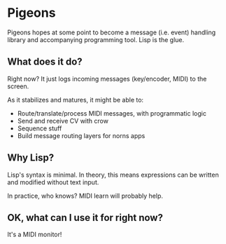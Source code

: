# Pigeons
Pigeons hopes at some point to become a message (i.e. event) handling library
and accompanying programming tool. Lisp is the glue.

## What does it do?
Right now? It just logs incoming messages (key/encoder, MIDI) to the screen.

As it stabilizes and matures, it might be able to:
- Route/translate/process MIDI messages, with programmatic logic
- Send and receive CV with crow
- Sequence stuff
- Build message routing layers for norns apps 

## Why Lisp?
Lisp's syntax is minimal. In theory, this means expressions can be written
and modified without text input.

In practice, who knows? MIDI learn will probably help.

## OK, what can I use it for right now?
It's a MIDI monitor!